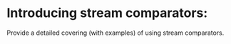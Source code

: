 # Introducing stream comparators:
Provide a detailed covering (with examples) of using stream comparators.